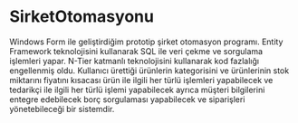 # SirketOtomasyonu

Windows Form ile geliştirdiğim prototip şirket otomasyon programı. Entity Framework teknolojisini kullanarak SQL ile veri çekme ve sorgulama işlemleri yapar. N-Tier katmanlı teknolojisini kullanarak kod fazlalığı engellenmiş oldu. Kullanıcı ürettiği ürünlerin kategorisini ve ürünlerinin stok miktarını fiyatını kısacası ürün ile ilgili her türlü işlemleri yapabilecek ve tedarikçi ile ilgili her türlü işlemi yapabilecek ayrıca müşteri bilgilerini entegre edebilecek borç sorgulaması yapabilecek ve siparişleri yönetebileceği bir sistemdir.
